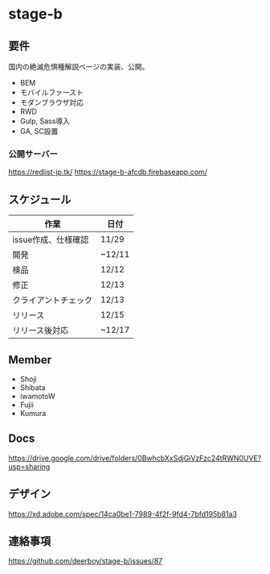 # stage-b

## 要件

国内の絶滅危惧種解説ページの実装、公開。

- BEM
- モバイルファースト
- モダンブラウザ対応
- RWD
- Gulp, Sass導入
- GA, SC設置

### 公開サーバー

https://redlist-jp.tk/
https://stage-b-afcdb.firebaseapp.com/

## スケジュール

作業|日付
---|---
issue作成、仕様確認|11/29
開発|~12/11
検品|12/12
修正|12/13
クライアントチェック|12/13
リリース|12/15
リリース後対応|~12/17

## Member

- Shoji
- Shibata
- iwamotoW
- Fujii
- Kumura

## Docs

https://drive.google.com/drive/folders/0BwhcbXxSdjGiVzFzc24tRWN0UVE?usp=sharing

## デザイン

https://xd.adobe.com/spec/14ca0be1-7989-4f2f-9fd4-7bfd195b81a3

## 連絡事項

https://github.com/deerboy/stage-b/issues/87
